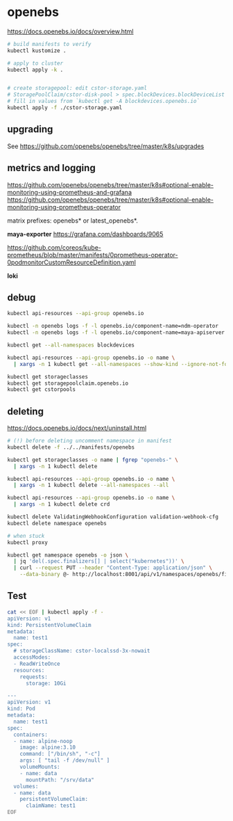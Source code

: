 # openebs

https://docs.openebs.io/docs/overview.html


```bash
# build manifests to verify
kubectl kustomize .

# apply to cluster
kubectl apply -k .


# create storagepool: edit cstor-storage.yaml
# StoragePoolClaim/cstor-disk-pool > spec.blockDevices.blockDeviceList
# fill in values from `kubectl get -A blockdevices.openebs.io`
kubectl apply -f ./cstor-storage.yaml
```


## upgrading

See https://github.com/openebs/openebs/tree/master/k8s/upgrades


## metrics and logging

https://github.com/openebs/openebs/tree/master/k8s#optional-enable-monitoring-using-prometheus-and-grafana
https://github.com/openebs/openebs/tree/master/k8s#optional-enable-monitoring-using-prometheus-operator

matrix prefixes:
  openebs* or latest_openebs*.

**maya-exporter**
https://grafana.com/dashboards/9065

https://github.com/coreos/kube-prometheus/blob/master/manifests/0prometheus-operator-0podmonitorCustomResourceDefinition.yaml


**loki**


## debug

```bash
kubectl api-resources --api-group openebs.io

kubectl -n openebs logs -f -l openebs.io/component-name=ndm-operator
kubectl -n openebs logs -f -l openebs.io/component-name=maya-apiserver

kubectl get --all-namespaces blockdevices

kubectl api-resources --api-group openebs.io -o name \
  | xargs -n 1 kubectl get --all-namespaces --show-kind --ignore-not-found

kubectl get storageclasses
kubectl get storagepoolclaim.openebs.io
kubectl get cstorpools
```


## deleting

https://docs.openebs.io/docs/next/uninstall.html

```bash
# (!) before deleting uncomment namespace in manifest
kubectl delete -f ../../manifests/openebs

kubectl get storageclasses -o name | fgrep "openebs-" \
  | xargs -n 1 kubectl delete

kubectl api-resources --api-group openebs.io -o name \
  | xargs -n 1 kubectl delete --all-namespaces --all

kubectl api-resources --api-group openebs.io -o name \
  | xargs -n 1 kubectl delete crd

kubectl delete ValidatingWebhookConfiguration validation-webhook-cfg
kubectl delete namespace openebs

# when stuck
kubectl proxy

kubectl get namespace openebs -o json \
  | jq 'del(.spec.finalizers[] | select("kubernetes"))' \
  | curl --request PUT --header "Content-Type: application/json" \
    --data-binary @- http://localhost:8001/api/v1/namespaces/openebs/finalize
```


## Test

```bash
cat << EOF | kubectl apply -f -
apiVersion: v1
kind: PersistentVolumeClaim
metadata:
  name: test1
spec:
  # storageClassName: cstor-localssd-3x-nowait
  accessModes:
  - ReadWriteOnce
  resources:
    requests:
      storage: 10Gi

---
apiVersion: v1
kind: Pod
metadata:
  name: test1
spec:
  containers:
  - name: alpine-noop
    image: alpine:3.10
    command: ["/bin/sh", "-c"]
    args: [ "tail -f /dev/null" ]
    volumeMounts:
    - name: data
      mountPath: "/srv/data"
  volumes:
  - name: data
    persistentVolumeClaim:
      claimName: test1
EOF
```
